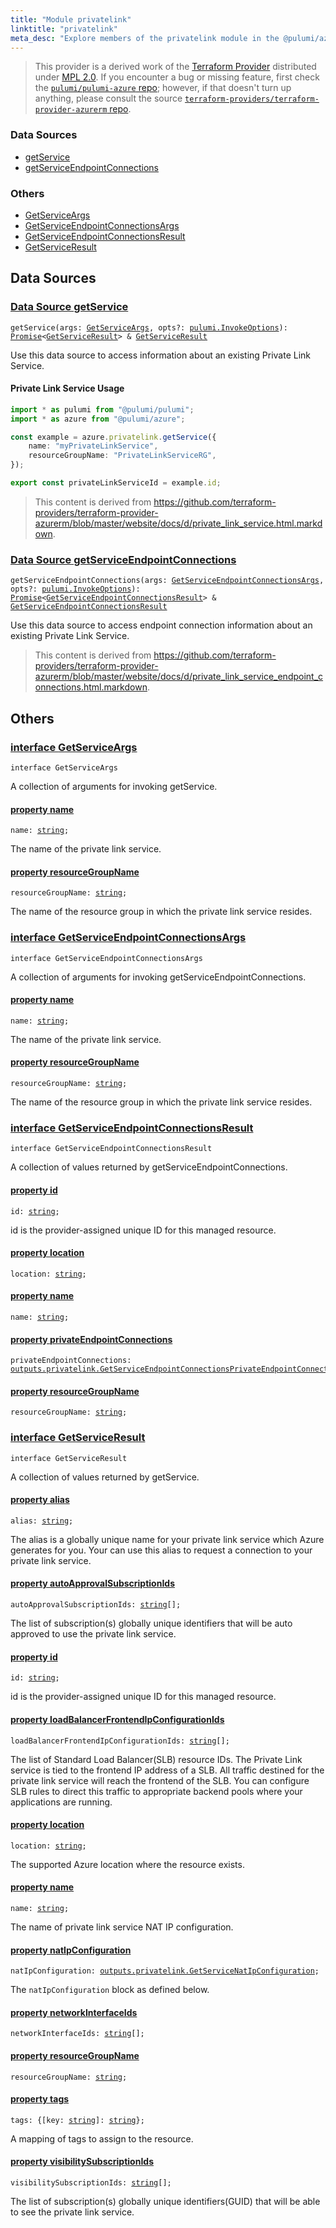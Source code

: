 ```yaml
---
title: "Module privatelink"
linktitle: "privatelink"
meta_desc: "Explore members of the privatelink module in the @pulumi/azure package."
---
```


<!-- WARNING: this page was generated by a tool. Do not edit it by hand. -->
<!-- To change it, please see https://github.com/pulumi/docs/tree/master/tools/tscdocgen. -->


> This provider is a derived work of the [Terraform Provider](https://github.com/terraform-providers/terraform-provider-azurerm)
> distributed under [MPL 2.0](https://www.mozilla.org/en-US/MPL/2.0/). If you encounter a bug or missing feature,
> first check the [`pulumi/pulumi-azure` repo](https://github.com/pulumi/pulumi-azure/issues); however, if that doesn't turn up anything,
> please consult the source [`terraform-providers/terraform-provider-azurerm` repo](https://github.com/terraform-providers/terraform-provider-azurerm/issues).






<h3>Data Sources</h3>
<ul class="api">
    <li><a href="#getService"><span class="symbol datasource"></span>getService</a></li>
    <li><a href="#getServiceEndpointConnections"><span class="symbol datasource"></span>getServiceEndpointConnections</a></li>
</ul>

<h3>Others</h3>
<ul class="api">
    <li><a href="#GetServiceArgs"><span class="symbol api"></span>GetServiceArgs</a></li>
    <li><a href="#GetServiceEndpointConnectionsArgs"><span class="symbol api"></span>GetServiceEndpointConnectionsArgs</a></li>
    <li><a href="#GetServiceEndpointConnectionsResult"><span class="symbol api"></span>GetServiceEndpointConnectionsResult</a></li>
    <li><a href="#GetServiceResult"><span class="symbol api"></span>GetServiceResult</a></li>
</ul>



<h2 id="data-sources">Data Sources</h2>
<h3 class="pdoc-module-header" id="getService" data-link-title="getService">
    <a href="https://github.com/pulumi/pulumi-azure/blob/854e7ccaffffaa9fc31a9b881c6493f49ffd5e9d/sdk/nodejs/privatelink/getService.ts#L28">
        Data Source <strong>getService</strong>
    </a>
</h3>


<pre class="highlight"><code><span class='kd'></span>getService(args: <a href='#GetServiceArgs'>GetServiceArgs</a>, opts?: <a href='/docs/reference/pkg/nodejs/pulumi/pulumi/#InvokeOptions'>pulumi.InvokeOptions</a>): <a href='https://developer.mozilla.org/en-US/docs/Web/JavaScript/Reference/Global_Objects/Promise'>Promise</a>&lt;<a href='#GetServiceResult'>GetServiceResult</a>&gt; &amp; <a href='#GetServiceResult'>GetServiceResult</a></code></pre>


Use this data source to access information about an existing Private Link Service.

#### Private Link Service Usage

```typescript
import * as pulumi from "@pulumi/pulumi";
import * as azure from "@pulumi/azure";

const example = azure.privatelink.getService({
    name: "myPrivateLinkService",
    resourceGroupName: "PrivateLinkServiceRG",
});

export const privateLinkServiceId = example.id;
```

> This content is derived from https://github.com/terraform-providers/terraform-provider-azurerm/blob/master/website/docs/d/private_link_service.html.markdown.

<h3 class="pdoc-module-header" id="getServiceEndpointConnections" data-link-title="getServiceEndpointConnections">
    <a href="https://github.com/pulumi/pulumi-azure/blob/854e7ccaffffaa9fc31a9b881c6493f49ffd5e9d/sdk/nodejs/privatelink/getServiceEndpointConnections.ts#L13">
        Data Source <strong>getServiceEndpointConnections</strong>
    </a>
</h3>


<pre class="highlight"><code><span class='kd'></span>getServiceEndpointConnections(args: <a href='#GetServiceEndpointConnectionsArgs'>GetServiceEndpointConnectionsArgs</a>, opts?: <a href='/docs/reference/pkg/nodejs/pulumi/pulumi/#InvokeOptions'>pulumi.InvokeOptions</a>): <a href='https://developer.mozilla.org/en-US/docs/Web/JavaScript/Reference/Global_Objects/Promise'>Promise</a>&lt;<a href='#GetServiceEndpointConnectionsResult'>GetServiceEndpointConnectionsResult</a>&gt; &amp; <a href='#GetServiceEndpointConnectionsResult'>GetServiceEndpointConnectionsResult</a></code></pre>


Use this data source to access endpoint connection information about an existing Private Link Service.

> This content is derived from https://github.com/terraform-providers/terraform-provider-azurerm/blob/master/website/docs/d/private_link_service_endpoint_connections.html.markdown.


<h2 id="apis">Others</h2>
<h3 class="pdoc-module-header" id="GetServiceArgs" data-link-title="GetServiceArgs">
    <a href="https://github.com/pulumi/pulumi-azure/blob/854e7ccaffffaa9fc31a9b881c6493f49ffd5e9d/sdk/nodejs/privatelink/getService.ts#L47">
        interface <strong>GetServiceArgs</strong>
    </a>
</h3>

<pre class="highlight"><code><span class='kr'>interface</span> <span class='nx'>GetServiceArgs</span></code></pre>

A collection of arguments for invoking getService.

<h4 class="pdoc-member-header" id="GetServiceArgs-name">
<a class="pdoc-child-name" href="https://github.com/pulumi/pulumi-azure/blob/854e7ccaffffaa9fc31a9b881c6493f49ffd5e9d/sdk/nodejs/privatelink/getService.ts#L51">property <b>name</b></a>
</h4>

<pre class="highlight"><code><span class='kd'></span>name: <span class='kd'><a href='https://developer.mozilla.org/en-US/docs/Web/JavaScript/Reference/Global_Objects/String'>string</a></span>;</code></pre>

The name of the private link service.

<h4 class="pdoc-member-header" id="GetServiceArgs-resourceGroupName">
<a class="pdoc-child-name" href="https://github.com/pulumi/pulumi-azure/blob/854e7ccaffffaa9fc31a9b881c6493f49ffd5e9d/sdk/nodejs/privatelink/getService.ts#L55">property <b>resourceGroupName</b></a>
</h4>

<pre class="highlight"><code><span class='kd'></span>resourceGroupName: <span class='kd'><a href='https://developer.mozilla.org/en-US/docs/Web/JavaScript/Reference/Global_Objects/String'>string</a></span>;</code></pre>

The name of the resource group in which the private link service resides.

<h3 class="pdoc-module-header" id="GetServiceEndpointConnectionsArgs" data-link-title="GetServiceEndpointConnectionsArgs">
    <a href="https://github.com/pulumi/pulumi-azure/blob/854e7ccaffffaa9fc31a9b881c6493f49ffd5e9d/sdk/nodejs/privatelink/getServiceEndpointConnections.ts#L32">
        interface <strong>GetServiceEndpointConnectionsArgs</strong>
    </a>
</h3>

<pre class="highlight"><code><span class='kr'>interface</span> <span class='nx'>GetServiceEndpointConnectionsArgs</span></code></pre>

A collection of arguments for invoking getServiceEndpointConnections.

<h4 class="pdoc-member-header" id="GetServiceEndpointConnectionsArgs-name">
<a class="pdoc-child-name" href="https://github.com/pulumi/pulumi-azure/blob/854e7ccaffffaa9fc31a9b881c6493f49ffd5e9d/sdk/nodejs/privatelink/getServiceEndpointConnections.ts#L36">property <b>name</b></a>
</h4>

<pre class="highlight"><code><span class='kd'></span>name: <span class='kd'><a href='https://developer.mozilla.org/en-US/docs/Web/JavaScript/Reference/Global_Objects/String'>string</a></span>;</code></pre>

The name of the private link service.

<h4 class="pdoc-member-header" id="GetServiceEndpointConnectionsArgs-resourceGroupName">
<a class="pdoc-child-name" href="https://github.com/pulumi/pulumi-azure/blob/854e7ccaffffaa9fc31a9b881c6493f49ffd5e9d/sdk/nodejs/privatelink/getServiceEndpointConnections.ts#L40">property <b>resourceGroupName</b></a>
</h4>

<pre class="highlight"><code><span class='kd'></span>resourceGroupName: <span class='kd'><a href='https://developer.mozilla.org/en-US/docs/Web/JavaScript/Reference/Global_Objects/String'>string</a></span>;</code></pre>

The name of the resource group in which the private link service resides.

<h3 class="pdoc-module-header" id="GetServiceEndpointConnectionsResult" data-link-title="GetServiceEndpointConnectionsResult">
    <a href="https://github.com/pulumi/pulumi-azure/blob/854e7ccaffffaa9fc31a9b881c6493f49ffd5e9d/sdk/nodejs/privatelink/getServiceEndpointConnections.ts#L46">
        interface <strong>GetServiceEndpointConnectionsResult</strong>
    </a>
</h3>

<pre class="highlight"><code><span class='kr'>interface</span> <span class='nx'>GetServiceEndpointConnectionsResult</span></code></pre>

A collection of values returned by getServiceEndpointConnections.

<h4 class="pdoc-member-header" id="GetServiceEndpointConnectionsResult-id">
<a class="pdoc-child-name" href="https://github.com/pulumi/pulumi-azure/blob/854e7ccaffffaa9fc31a9b881c6493f49ffd5e9d/sdk/nodejs/privatelink/getServiceEndpointConnections.ts#L54">property <b>id</b></a>
</h4>

<pre class="highlight"><code><span class='kd'></span>id: <span class='kd'><a href='https://developer.mozilla.org/en-US/docs/Web/JavaScript/Reference/Global_Objects/String'>string</a></span>;</code></pre>

id is the provider-assigned unique ID for this managed resource.

<h4 class="pdoc-member-header" id="GetServiceEndpointConnectionsResult-location">
<a class="pdoc-child-name" href="https://github.com/pulumi/pulumi-azure/blob/854e7ccaffffaa9fc31a9b881c6493f49ffd5e9d/sdk/nodejs/privatelink/getServiceEndpointConnections.ts#L47">property <b>location</b></a>
</h4>

<pre class="highlight"><code><span class='kd'></span>location: <span class='kd'><a href='https://developer.mozilla.org/en-US/docs/Web/JavaScript/Reference/Global_Objects/String'>string</a></span>;</code></pre>
<h4 class="pdoc-member-header" id="GetServiceEndpointConnectionsResult-name">
<a class="pdoc-child-name" href="https://github.com/pulumi/pulumi-azure/blob/854e7ccaffffaa9fc31a9b881c6493f49ffd5e9d/sdk/nodejs/privatelink/getServiceEndpointConnections.ts#L48">property <b>name</b></a>
</h4>

<pre class="highlight"><code><span class='kd'></span>name: <span class='kd'><a href='https://developer.mozilla.org/en-US/docs/Web/JavaScript/Reference/Global_Objects/String'>string</a></span>;</code></pre>
<h4 class="pdoc-member-header" id="GetServiceEndpointConnectionsResult-privateEndpointConnections">
<a class="pdoc-child-name" href="https://github.com/pulumi/pulumi-azure/blob/854e7ccaffffaa9fc31a9b881c6493f49ffd5e9d/sdk/nodejs/privatelink/getServiceEndpointConnections.ts#L49">property <b>privateEndpointConnections</b></a>
</h4>

<pre class="highlight"><code><span class='kd'></span>privateEndpointConnections: <a href='/docs/reference/pkg/nodejs/pulumi/azure/types/output/#GetServiceEndpointConnectionsPrivateEndpointConnection'>outputs.privatelink.GetServiceEndpointConnectionsPrivateEndpointConnection</a>[];</code></pre>
<h4 class="pdoc-member-header" id="GetServiceEndpointConnectionsResult-resourceGroupName">
<a class="pdoc-child-name" href="https://github.com/pulumi/pulumi-azure/blob/854e7ccaffffaa9fc31a9b881c6493f49ffd5e9d/sdk/nodejs/privatelink/getServiceEndpointConnections.ts#L50">property <b>resourceGroupName</b></a>
</h4>

<pre class="highlight"><code><span class='kd'></span>resourceGroupName: <span class='kd'><a href='https://developer.mozilla.org/en-US/docs/Web/JavaScript/Reference/Global_Objects/String'>string</a></span>;</code></pre>
<h3 class="pdoc-module-header" id="GetServiceResult" data-link-title="GetServiceResult">
    <a href="https://github.com/pulumi/pulumi-azure/blob/854e7ccaffffaa9fc31a9b881c6493f49ffd5e9d/sdk/nodejs/privatelink/getService.ts#L61">
        interface <strong>GetServiceResult</strong>
    </a>
</h3>

<pre class="highlight"><code><span class='kr'>interface</span> <span class='nx'>GetServiceResult</span></code></pre>

A collection of values returned by getService.

<h4 class="pdoc-member-header" id="GetServiceResult-alias">
<a class="pdoc-child-name" href="https://github.com/pulumi/pulumi-azure/blob/854e7ccaffffaa9fc31a9b881c6493f49ffd5e9d/sdk/nodejs/privatelink/getService.ts#L65">property <b>alias</b></a>
</h4>

<pre class="highlight"><code><span class='kd'></span>alias: <span class='kd'><a href='https://developer.mozilla.org/en-US/docs/Web/JavaScript/Reference/Global_Objects/String'>string</a></span>;</code></pre>

The alias is a globally unique name for your private link service which Azure generates for you. Your can use this alias to request a connection to your private link service.

<h4 class="pdoc-member-header" id="GetServiceResult-autoApprovalSubscriptionIds">
<a class="pdoc-child-name" href="https://github.com/pulumi/pulumi-azure/blob/854e7ccaffffaa9fc31a9b881c6493f49ffd5e9d/sdk/nodejs/privatelink/getService.ts#L69">property <b>autoApprovalSubscriptionIds</b></a>
</h4>

<pre class="highlight"><code><span class='kd'></span>autoApprovalSubscriptionIds: <span class='kd'><a href='https://developer.mozilla.org/en-US/docs/Web/JavaScript/Reference/Global_Objects/String'>string</a></span>[];</code></pre>

The list of subscription(s) globally unique identifiers that will be auto approved to use the private link service.

<h4 class="pdoc-member-header" id="GetServiceResult-id">
<a class="pdoc-child-name" href="https://github.com/pulumi/pulumi-azure/blob/854e7ccaffffaa9fc31a9b881c6493f49ffd5e9d/sdk/nodejs/privatelink/getService.ts#L99">property <b>id</b></a>
</h4>

<pre class="highlight"><code><span class='kd'></span>id: <span class='kd'><a href='https://developer.mozilla.org/en-US/docs/Web/JavaScript/Reference/Global_Objects/String'>string</a></span>;</code></pre>

id is the provider-assigned unique ID for this managed resource.

<h4 class="pdoc-member-header" id="GetServiceResult-loadBalancerFrontendIpConfigurationIds">
<a class="pdoc-child-name" href="https://github.com/pulumi/pulumi-azure/blob/854e7ccaffffaa9fc31a9b881c6493f49ffd5e9d/sdk/nodejs/privatelink/getService.ts#L73">property <b>loadBalancerFrontendIpConfigurationIds</b></a>
</h4>

<pre class="highlight"><code><span class='kd'></span>loadBalancerFrontendIpConfigurationIds: <span class='kd'><a href='https://developer.mozilla.org/en-US/docs/Web/JavaScript/Reference/Global_Objects/String'>string</a></span>[];</code></pre>

The list of Standard Load Balancer(SLB) resource IDs. The Private Link service is tied to the frontend IP address of a SLB. All traffic destined for the private link service will reach the frontend of the SLB. You can configure SLB rules to direct this traffic to appropriate backend pools where your applications are running.

<h4 class="pdoc-member-header" id="GetServiceResult-location">
<a class="pdoc-child-name" href="https://github.com/pulumi/pulumi-azure/blob/854e7ccaffffaa9fc31a9b881c6493f49ffd5e9d/sdk/nodejs/privatelink/getService.ts#L77">property <b>location</b></a>
</h4>

<pre class="highlight"><code><span class='kd'></span>location: <span class='kd'><a href='https://developer.mozilla.org/en-US/docs/Web/JavaScript/Reference/Global_Objects/String'>string</a></span>;</code></pre>

The supported Azure location where the resource exists.

<h4 class="pdoc-member-header" id="GetServiceResult-name">
<a class="pdoc-child-name" href="https://github.com/pulumi/pulumi-azure/blob/854e7ccaffffaa9fc31a9b881c6493f49ffd5e9d/sdk/nodejs/privatelink/getService.ts#L81">property <b>name</b></a>
</h4>

<pre class="highlight"><code><span class='kd'></span>name: <span class='kd'><a href='https://developer.mozilla.org/en-US/docs/Web/JavaScript/Reference/Global_Objects/String'>string</a></span>;</code></pre>

The name of private link service NAT IP configuration.

<h4 class="pdoc-member-header" id="GetServiceResult-natIpConfiguration">
<a class="pdoc-child-name" href="https://github.com/pulumi/pulumi-azure/blob/854e7ccaffffaa9fc31a9b881c6493f49ffd5e9d/sdk/nodejs/privatelink/getService.ts#L85">property <b>natIpConfiguration</b></a>
</h4>

<pre class="highlight"><code><span class='kd'></span>natIpConfiguration: <a href='/docs/reference/pkg/nodejs/pulumi/azure/types/output/#GetServiceNatIpConfiguration'>outputs.privatelink.GetServiceNatIpConfiguration</a>;</code></pre>

The `natIpConfiguration` block as defined below.

<h4 class="pdoc-member-header" id="GetServiceResult-networkInterfaceIds">
<a class="pdoc-child-name" href="https://github.com/pulumi/pulumi-azure/blob/854e7ccaffffaa9fc31a9b881c6493f49ffd5e9d/sdk/nodejs/privatelink/getService.ts#L86">property <b>networkInterfaceIds</b></a>
</h4>

<pre class="highlight"><code><span class='kd'></span>networkInterfaceIds: <span class='kd'><a href='https://developer.mozilla.org/en-US/docs/Web/JavaScript/Reference/Global_Objects/String'>string</a></span>[];</code></pre>
<h4 class="pdoc-member-header" id="GetServiceResult-resourceGroupName">
<a class="pdoc-child-name" href="https://github.com/pulumi/pulumi-azure/blob/854e7ccaffffaa9fc31a9b881c6493f49ffd5e9d/sdk/nodejs/privatelink/getService.ts#L87">property <b>resourceGroupName</b></a>
</h4>

<pre class="highlight"><code><span class='kd'></span>resourceGroupName: <span class='kd'><a href='https://developer.mozilla.org/en-US/docs/Web/JavaScript/Reference/Global_Objects/String'>string</a></span>;</code></pre>
<h4 class="pdoc-member-header" id="GetServiceResult-tags">
<a class="pdoc-child-name" href="https://github.com/pulumi/pulumi-azure/blob/854e7ccaffffaa9fc31a9b881c6493f49ffd5e9d/sdk/nodejs/privatelink/getService.ts#L91">property <b>tags</b></a>
</h4>

<pre class="highlight"><code><span class='kd'></span>tags: {[key: <span class='kd'><a href='https://developer.mozilla.org/en-US/docs/Web/JavaScript/Reference/Global_Objects/String'>string</a></span>]: <span class='kd'><a href='https://developer.mozilla.org/en-US/docs/Web/JavaScript/Reference/Global_Objects/String'>string</a></span>};</code></pre>

A mapping of tags to assign to the resource.

<h4 class="pdoc-member-header" id="GetServiceResult-visibilitySubscriptionIds">
<a class="pdoc-child-name" href="https://github.com/pulumi/pulumi-azure/blob/854e7ccaffffaa9fc31a9b881c6493f49ffd5e9d/sdk/nodejs/privatelink/getService.ts#L95">property <b>visibilitySubscriptionIds</b></a>
</h4>

<pre class="highlight"><code><span class='kd'></span>visibilitySubscriptionIds: <span class='kd'><a href='https://developer.mozilla.org/en-US/docs/Web/JavaScript/Reference/Global_Objects/String'>string</a></span>[];</code></pre>

The list of subscription(s) globally unique identifiers(GUID) that will be able to see the private link service.

